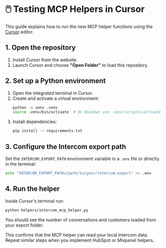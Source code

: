 # 🖱️ Testing MCP Helpers in Cursor

This guide explains how to run the new MCP helper functions using the [Cursor](https://cursor.sh/) editor.

## 1. Open the repository
1. Install Cursor from the website.
2. Launch Cursor and choose **"Open Folder"** to load this repository.

## 2. Set up a Python environment
1. Open the integrated terminal in Cursor.
2. Create and activate a virtual environment:
   ```bash
   python -m venv .venv
   source .venv/bin/activate  # On Windows use .venv\Scripts\activate
   ```
3. Install dependencies:
   ```bash
   pip install -r requirements.txt
   ```

## 3. Configure the Intercom export path
Set the `INTERCOM_EXPORT_PATH` environment variable in a `.env` file or directly in the terminal:
```bash
echo "INTERCOM_EXPORT_PATH=/path/to/your/intercom-export" >> .env
```

## 4. Run the helper
Inside Cursor's terminal run:
```bash
python helpers/intercom_mcp_helper.py
```
You should see the number of conversations and customers loaded from your export folder.

This confirms that the MCP helper can read your local Intercom data. Repeat similar steps when you implement HubSpot or Mixpanel helpers.
